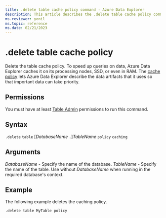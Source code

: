 ```yaml
---
title: .delete table cache policy command - Azure Data Explorer
description: This article describes the .delete table cache policy command in Azure Data Explorer.
ms.reviewer: yonil
ms.topic: reference
ms.date: 02/21/2023
---
```

# .delete table cache policy

Delete the table cache policy. To speed up queries on data, Azure Data Explorer caches it on its processing nodes, SSD, or even in RAM. The [cache policy](cachepolicy.md) lets Azure Data Explorer describe the data artifacts that it uses so that important data can take priority. 

## Permissions

You must have at least [Table Admin](access-control/role-based-access-control.md) permissions to run this command.

## Syntax

`.delete` `table` [*DatabaseName* `.`]*TableName* `policy` `caching`

## Arguments

*DatabaseName* - Specify the name of the database.
*TableName* - Specify the name of the table. Use without *DatabaseName* when running in the required database's context.

## Example

The following example deletes the caching policy.

```kusto
.delete table MyTable policy 
```
